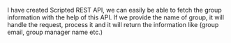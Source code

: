 I have created Scripted REST API, we can easily be able to fetch the group information with the help of this API. If we provide the name of group, it will handle the request, process it and it will return the information like (group email, group manager name etc.)
